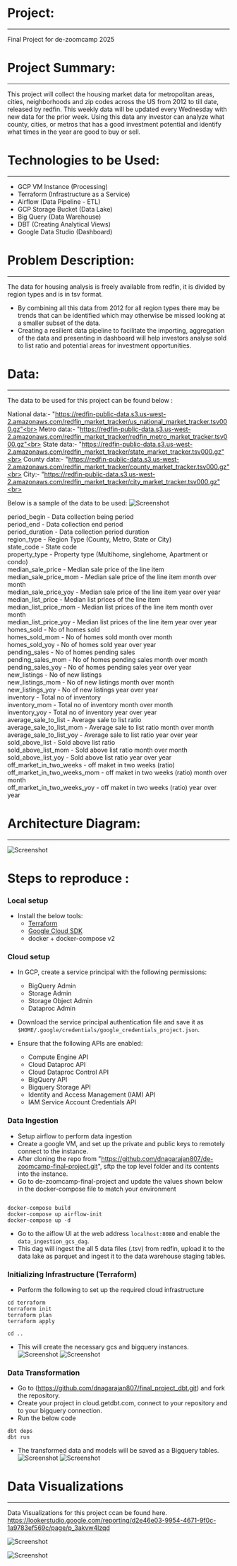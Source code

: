 # Project:
---
Final Project for de-zoomcamp 2025 


# Project Summary:
---
This project will collect the housing market data for metropolitan areas, cities, neighborhoods and zip codes across the US from 2012 to till date, released by redfin. This weekly data will be updated every Wednesday with new data for the prior week. Using this data any investor can analyze what county, cities, or metros that has a good investment potential and identify what times in the year are good to buy or sell.


# Technologies to be Used:
---
- GCP VM Instance (Processing)
- Terraform (Infrastructure as a Service)
- Airflow (Data Pipeline - ETL)
- GCP Storage Bucket (Data Lake)
- Big Query (Data Warehouse)
- DBT (Creating Analytical Views)
- Google Data Studio (Dashboard)

# Problem Description:
---
The data for housing analysis is freely available from redfin, it is divided by region types and is in tsv format. 
- By combining all this data from 2012 for all region types there may be trends that can be identified which may otherwise be missed looking at a smaller subset of the data. 
- Creating a resilient data pipeline to facilitate the importing, aggregation of the data and presenting in dashboard will help investors analyse sold to list ratio and potential areas for investment opportunities.

# Data:
---
The data to be used for this project can be found below :

National data:- "https://redfin-public-data.s3.us-west-2.amazonaws.com/redfin_market_tracker/us_national_market_tracker.tsv000.gz"<br>
Metro data:- "https://redfin-public-data.s3.us-west-2.amazonaws.com/redfin_market_tracker/redfin_metro_market_tracker.tsv000.gz"<br>
State data:- "https://redfin-public-data.s3.us-west-2.amazonaws.com/redfin_market_tracker/state_market_tracker.tsv000.gz"<br>
County data:- "https://redfin-public-data.s3.us-west-2.amazonaws.com/redfin_market_tracker/county_market_tracker.tsv000.gz"<br>
City:- "https://redfin-public-data.s3.us-west-2.amazonaws.com/redfin_market_tracker/city_market_tracker.tsv000.gz"<br>

Below is a sample of the data to be used:
![Screenshot](/images/sample_data.png)

period_begin	- Data collection being period	<br>
period_end	- Data collection end period	<br>
period_duration	- Data collection period duration	<br>
region_type	- Region Type (County, Metro, State or City)	<br>
state_code	- State code	<br>
property_type	- Property type (Multihome, singlehome, Apartment or condo)	<br>
median_sale_price	- Median sale price of the line item	<br>
median_sale_price_mom	- Median sale price of the line item month over month	<br>
median_sale_price_yoy	- Median sale price of the line item year over year	<br>
median_list_price	- Median list prices of the line item	<br>
median_list_price_mom	- Median list prices of the line item month over month	<br>
median_list_price_yoy	- Median list prices of the line item year over year	<br>
homes_sold	- No of homes sold	<br>
homes_sold_mom	- No of homes sold month over month	<br>
homes_sold_yoy	- No of homes sold year over year	<br>
pending_sales	- No of homes pending sales	<br>
pending_sales_mom	- No of homes pending sales month over month	<br>
pending_sales_yoy	- No of homes pending sales year over year	<br>
new_listings	- No of new listings	<br>
new_listings_mom	- No of new listings month over month	<br>
new_listings_yoy	- No of new listings year over year	<br>
inventory	- Total no of inventory	<br>
inventory_mom	- Total no of inventory month over month	<br>
inventory_yoy	- Total no of inventory year over year	<br>
average_sale_to_list	- Average sale to list ratio	<br>
average_sale_to_list_mom	- Average sale to list ratio month over month	<br>
average_sale_to_list_yoy	- Average sale to list ratio year over year	<br>
sold_above_list	- Sold above list ratio	<br>
sold_above_list_mom	- Sold above list ratio month over month	<br>
sold_above_list_yoy	- Sold above list ratio year over year	<br>
off_market_in_two_weeks	- off maket in two weeks (ratio)	<br>
off_market_in_two_weeks_mom	- off maket in two weeks (ratio) month over month	<br>
off_market_in_two_weeks_yoy	- off maket in two weeks (ratio) year over year	<br>



# Architecture Diagram:
---
![Screenshot](/images/Architecture.png)


# Steps to reproduce :

### Local setup
* Install the below tools:
  * [Terraform](https://www.terraform.io/downloads)
  * [Google Cloud SDK](https://cloud.google.com/sdk/docs/install-sdk#deb)
  * docker + docker-compose v2

### Cloud setup
* In GCP, create a service principal with the following permissions:
  * BigQuery Admin
  * Storage Admin
  * Storage Object Admin
  * Dataproc Admin
* Download the service principal authentication file and save it as `$HOME/.google/credentials/google_credentials_project.json`.

* Ensure that the following APIs are enabled:
  * Compute Engine API
  * Cloud Dataproc API
  * Cloud Dataproc Control API
  * BigQuery API
  * Bigquery Storage API
  * Identity and Access Management (IAM) API
  * IAM Service Account Credentials API

### Data Ingestion

* Setup airflow to perform data ingestion
* Create a google VM, and set up the private and public keys to remotely connect to the instance.
* After cloning the repo from "https://github.com/dnagarajan807/de-zoomcamp-final-project.git", sftp the top level folder and its contents into the instance.
* Go to de-zoomcamp-final-project and update the values shown below in the docker-compose file to match your environment
```shell

docker-compose build
docker-compose up airflow-init
docker-compose up -d
```

* Go to the aiflow UI at the web address `localhost:8080` and enable the `data_ingestion_gcs_dag`. 
* This dag will ingest the all 5 data files (.tsv) from redfin, upload it to the data lake as parquet and ingest it to the data warehouse staging tables.

### Initializing Infrastructure (Terraform)

* Perform the following to set up the required cloud infrastructure
```shell
cd terraform
terraform init
terraform plan
terraform apply

cd ..
```
* This will create the necessary gcs and bigquery instances.
![Screenshot](/images/gcs-screenshot.png)
![Screenshot](/images/bigquery-tables.png)

### Data Transformation
* Go to (https://github.com/dnagarajan807/final_project_dbt.git) and fork the repository.
* Create your project in cloud.getdbt.com, connect to your repository and to your bigquery connection.
* Run the below code
```shell
dbt deps
dbt run
```
* The transformed data and models will be saved as a Bigquery tables.
![Screenshot](/images/dbt-analytics-models.png)
![Screenshot](/images/dbt-run.png)

# Data Visualizations
---
Data Visualizations for this project ccan be found here. https://lookerstudio.google.com/reporting/d2e46e03-9954-4671-9f0c-1a9783ef569c/page/p_3akvw4lzqd

![Screenshot](/images/dashboard1.png)

![Screenshot](/images/dashboard2.png)


